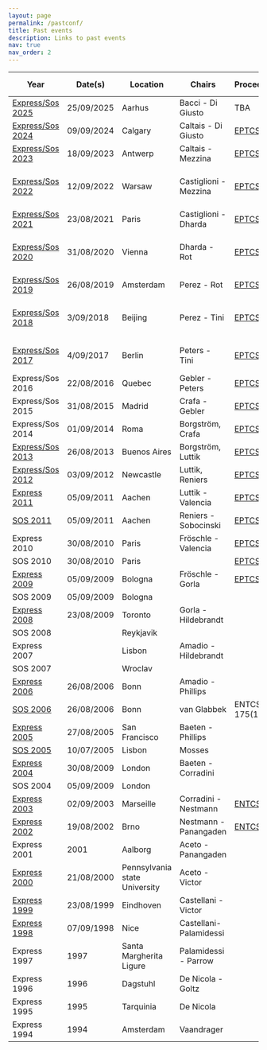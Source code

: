 ```yaml
---
layout: page
permalink: /pastconf/
title: Past events
description: Links to past events
nav: true
nav_order: 2
---
```


| Year | Date(s) | Location | Chairs | Proceedings | Special Issue | 
| --- | --- | -------- | ------ | -------- | ------ | 
| [Express/Sos 2025](/conf/2025/) | 25/09/2025 | Aarhus | Bacci - Di Giusto | TBA | TBC |
| [Express/Sos 2024](https://express-sos.github.io/) | 09/09/2024 | Calgary | Caltais - Di Giusto | [EPTCS(412)](https://cgi.cse.unsw.edu.au/~eptcs/content.cgi?EXPRESSSOS2024) | TBA |
| [Express/Sos 2023](https://express-sos.github.io/old/express2023/index.html) | 18/09/2023 | Antwerp | Caltais - Mezzina | [EPTCS(387)](https://cgi.cse.unsw.edu.au/~eptcs/content.cgi?EXPRESS_SOS2023) | |
| [Express/Sos 2022](https://express-sos2022.github.io/) | 12/09/2022 | Warsaw | Castiglioni - Mezzina | [EPTCS(368)](https://cgi.cse.unsw.edu.au/~eptcs/content.cgi?EXPSOS22) | [Information and Computation (297)](https://www.sciencedirect.com/journal/information-and-computation/special-issue/10K5Q031MWR) |
| [Express/Sos 2021](https://icetcs.github.io/express-sos2021/) | 23/08/2021 | Paris | Castiglioni - Dharda | [EPTCS(339)](https://cgi.cse.unsw.edu.au/~eptcs/content.cgi?EXPRSOS2021) | |
| [Express/Sos 2020](https://express-sos2020.cs.ru.nl) | 31/08/2020 | Vienna | Dharda - Rot | [EPTCS(322)](https://cgi.cse.unsw.edu.au/~eptcs/content.cgi?EXPRESSSOS2020) |[Information and Computation (302)](https://www.sciencedirect.com/science/article/pii/S0890540124000191)|
| [Express/Sos 2019](https://express-sos2019.cs.ru.nl) | 26/08/2019 | Amsterdam | Perez - Rot | [EPTCS(300)](https://cgi.cse.unsw.edu.au/~eptcs/content.cgi?EXPRESSSOS2019) | |
| [Express/Sos 2018](https://disat.uninsubria.it/~simone.tini/express_sos.html) | 3/09/2018 | Beijing | Perez - Tini | [EPTCS(276)](https://cgi.cse.unsw.edu.au/~eptcs/content.cgi?EXPRESSSOS2018) |[Information and Computation (281)](https://www.sciencedirect.com/special-issue/10PDCWR6WLG)|
| [Express/Sos 2017](https://www.concur2017.tu-berlin.de/express_sos.html) | 4/09/2017 | Berlin | Peters - Tini | [EPTCS(255)](https://cgi.cse.unsw.edu.au/~eptcs/content.cgi?EXPRESSSOS2017) |[Acta Informatica (57-6)](https://link.springer.com/journal/236/volumes-and-issues/57-6)|
| Express/Sos 2016 | 22/08/2016 | Quebec | Gebler - Peters| [EPTCS(222)](https://cgi.cse.unsw.edu.au/~eptcs/content.cgi?EXPRESSSOS2016) | |
| Express/Sos 2015 | 31/08/2015 | Madrid | Crafa - Gebler| [EPTCS(190)](https://cgi.cse.unsw.edu.au/~eptcs/content.cgi?EXPRESSSOS2015) | |
| Express/Sos 2014 | 01/09/2014 | Roma | Borgström, Crafa | [EPTCS(160)](https://cgi.cse.unsw.edu.au/~eptcs/content.cgi?EXPRESSSOS2014) | |
| [Express/Sos 2013](http://www.win.tue.nl/expresssos2013/) | 26/08/2013 | Buenos Aires | Borgström, Luttik | [EPTCS(120)](https://cgi.cse.unsw.edu.au/~eptcs/content.cgi?EXPRESSSOS13) | |
| [Express/Sos 2012](http://www.win.tue.nl/expresssos2012/) | 03/09/2012 | Newcastle  | Luttik, Reniers | [EPTCS(89)](https://cgi.cse.unsw.edu.au/~eptcs/content.cgi?EXPRESSSOS12) | |
| [Express 2011](http://www.lix.polytechnique.fr/comete/EXPRESS11/) | 05/09/2011 | Aachen | Luttik - Valencia | [EPTCS(64)](https://cgi.cse.unsw.edu.au/~eptcs/content.cgi?EXPRESS2011)  | [MSCS (26-8)](https://www.cambridge.org/core/journals/mathematical-structures-in-computer-science/issue/special-issue-express11/9F3890EBB176721F1CDAE84CD28B38B7) |
| [SOS 2011](http://sos2011.ecs.soton.ac.uk/) | 05/09/2011 | Aachen | Reniers - Sobocinski | [EPTCS(62)](https://cgi.cse.unsw.edu.au/~eptcs/content.cgi?SOS2011)  |  |
| Express 2010 | 30/08/2010 | Paris |  Fröschle - Valencia | [EPTCS(41)](https://cgi.cse.unsw.edu.au/~eptcs/content.cgi?EXPRESS10)  | [MSCS (26-6)](https://www.cambridge.org/core/journals/mathematical-structures-in-computer-science/issue/special-issue-express10/42C81E7410E9C96AED99B6A7B7A90AAF) |
| SOS 2010 | 30/08/2010 | Paris |  | [EPTCS(32)](https://cgi.cse.unsw.edu.au/~eptcs/content.cgi?SOS2010)  |  |
| [Express 2009](http://wwwusers.di.uniroma1.it/~gorla/EXPRESS09/) | 05/09/2009 | Bologna |  Fröschle - Gorla | [EPTCS(8)](https://cgi.cse.unsw.edu.au/~eptcs/content.cgi?EXPRESS2009)  |  |
| SOS 2009 | 05/09/2009 | Bologna |  |   |  |
| [Express 2008](http://www.dsi.uniroma1.it/%7Egorla/EXPRESS08/) | 23/08/2009 | Toronto | Gorla - Hildebrandt |  |  |
| SOS 2008 |  | Reykjavik |  |   |  |
| Express 2007 |  | Lisbon | Amadio - Hildebrandt |  |  |
| SOS 2007 |  | Wroclav |  |   |  |
| [Express 2006](http://www.doc.ic.ac.uk/express06/) | 26/08/2006 | Bonn | Amadio - Phillips |  |  |
| [SOS 2006](https://cgi.cse.unsw.edu.au/~rvg/SOS2006/) | 26/08/2006 | Bonn | van Glabbek  | ENTCS 175(1) |  |
| [Express 2005](http://www.win.tue.nl/Express05/index.shtml) | 27/08/2005 | San Francisco | Baeten - Phillips |  |  |
| [SOS 2005](https://www.cs.le.ac.uk/events/SOS2005/) | 10/07/2005 | Lisbon | Mosses |   |  |
| [Express 2004](http://www.win.tue.nl/express04/index.shtml) | 30/08/2009 | London | Baeten - Corradini |  |  |
| SOS 2004 | 05/09/2009 | London |  |   |  |
| [Express 2003](http://express03.epfl.ch/) | 02/09/2003 | Marseille | Corradini - Nestmann | [ENTCS(68)](https://www.sciencedirect.com/science/article/pii/S1571066105803585?via%3Dihub)  |  |
| [Express 2002](http://express02.epfl.ch/) | 19/08/2002 | Brno | Nestmann -  Panangaden | [ENTCS(68)](https://www.sciencedirect.com/science/article/pii/S1571066105803585?via%3Dihub)  |  |
| Express 2001 | 2001 | Aalborg | Aceto - Panangaden |  |  |
| [Express 2000](https://user.it.uu.se/%7Evictor/Express/) | 21/08/2000 | Pennsylvania state University | Aceto - Victor |  |[MSCS](https://user.it.uu.se/~victor/mscs-express.shtml)  |
| [Express 1999](http://user.it.uu.se/%7Evictor/Express/99/express99.shtml) | 23/08/1999 | Eindhoven | Castellani - Victor |  |  |
| [Express 1998](http://www-sop.inria.fr/mimosa/personnel/Ilaria.Castellani/EXPRESS98.html) | 07/09/1998 | Nice | Castellani- Palamidessi |  |  |
| Express 1997 | 1997 | Santa Margherita Ligure| Palamidessi - Parrow |  |  |
| Express 1996 | 1996 | Dagstuhl | De Nicola - Goltz |  |  |
| Express 1995 | 1995 | Tarquinia | De Nicola |  |  |
| Express 1994 | 1994 | Amsterdam | Vaandrager |  |  |

